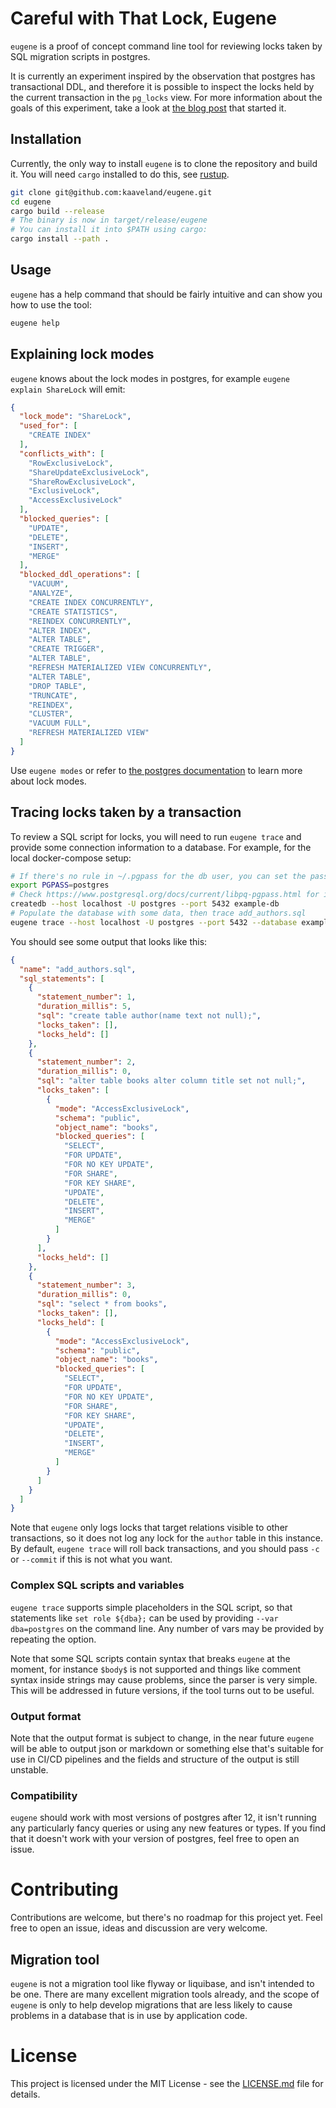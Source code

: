 # Careful with That Lock, Eugene

`eugene` is a proof of concept command line tool for reviewing locks taken by SQL
migration scripts in postgres. 

It is currently an experiment inspired by the 
observation that postgres has transactional DDL, and therefore it is possible to
inspect the locks held by the current transaction in the `pg_locks` view. For more
information about the goals of this experiment, take a look at 
[the blog post](https://kaveland.no/careful-with-that-lock-eugene.html) that started it.

## Installation

Currently, the only way to install `eugene` is to clone the repository and build it. You will
need `cargo` installed to do this, see [rustup](https://rustup.rs/).

```bash
git clone git@github.com:kaaveland/eugene.git
cd eugene
cargo build --release
# The binary is now in target/release/eugene
# You can install it into $PATH using cargo:
cargo install --path .
```

## Usage

`eugene` has a help command that should be fairly intuitive and can show you how to use the tool:

```bash
eugene help
```

## Explaining lock modes

`eugene` knows about the lock modes in postgres, for example `eugene explain ShareLock` will emit:

```json
{
  "lock_mode": "ShareLock",
  "used_for": [
    "CREATE INDEX"
  ],
  "conflicts_with": [
    "RowExclusiveLock",
    "ShareUpdateExclusiveLock",
    "ShareRowExclusiveLock",
    "ExclusiveLock",
    "AccessExclusiveLock"
  ],
  "blocked_queries": [
    "UPDATE",
    "DELETE",
    "INSERT",
    "MERGE"
  ],
  "blocked_ddl_operations": [
    "VACUUM",
    "ANALYZE",
    "CREATE INDEX CONCURRENTLY",
    "CREATE STATISTICS",
    "REINDEX CONCURRENTLY",
    "ALTER INDEX",
    "ALTER TABLE",
    "CREATE TRIGGER",
    "ALTER TABLE",
    "REFRESH MATERIALIZED VIEW CONCURRENTLY",
    "ALTER TABLE",
    "DROP TABLE",
    "TRUNCATE",
    "REINDEX",
    "CLUSTER",
    "VACUUM FULL",
    "REFRESH MATERIALIZED VIEW"
  ]
}
```

Use `eugene modes` or refer to [the postgres documentation](https://www.postgresql.org/docs/current/explicit-locking.html) 
to learn more about lock modes.

## Tracing locks taken by a transaction

To review a SQL script for locks, you will need to run `eugene trace` and provide some
connection information to a database. For example, for the local docker-compose setup:

```bash
# If there's no rule in ~/.pgpass for the db user, you can set the password like this:
export PGPASS=postgres 
# Check https://www.postgresql.org/docs/current/libpq-pgpass.html for information about .pgpass
createdb --host localhost -U postgres --port 5432 example-db
# Populate the database with some data, then trace add_authors.sql
eugene trace --host localhost -U postgres --port 5432 --database example-db add_authors.sql
```

You should see some output that looks like this:

```json
{
  "name": "add_authors.sql",
  "sql_statements": [
    {
      "statement_number": 1,
      "duration_millis": 5,
      "sql": "create table author(name text not null);",
      "locks_taken": [],
      "locks_held": []
    },
    {
      "statement_number": 2,
      "duration_millis": 0,
      "sql": "alter table books alter column title set not null;",
      "locks_taken": [
        {
          "mode": "AccessExclusiveLock",
          "schema": "public",
          "object_name": "books",
          "blocked_queries": [
            "SELECT",
            "FOR UPDATE",
            "FOR NO KEY UPDATE",
            "FOR SHARE",
            "FOR KEY SHARE",
            "UPDATE",
            "DELETE",
            "INSERT",
            "MERGE"
          ]
        }
      ],
      "locks_held": []
    },
    {
      "statement_number": 3,
      "duration_millis": 0,
      "sql": "select * from books",
      "locks_taken": [],
      "locks_held": [
        {
          "mode": "AccessExclusiveLock",
          "schema": "public",
          "object_name": "books",
          "blocked_queries": [
            "SELECT",
            "FOR UPDATE",
            "FOR NO KEY UPDATE",
            "FOR SHARE",
            "FOR KEY SHARE",
            "UPDATE",
            "DELETE",
            "INSERT",
            "MERGE"
          ]
        }
      ]
    }
  ]
}
```

Note that `eugene` only logs locks that target relations visible to other transactions, so it does 
not log any lock for the `author` table in this instance. By default, `eugene trace` will roll back 
transactions, and you should pass `-c` or `--commit` if this is not what you want.


### Complex SQL scripts and variables

`eugene trace` supports simple placeholders in the SQL script, so that statements like 
`set role ${dba};` can be used by providing `--var dba=postgres` on the command line. Any
number of vars may be provided by repeating the option.

Note that some SQL scripts contain syntax that breaks `eugene` at the moment, for instance
`$body$` is not supported and things like comment syntax inside strings may cause problems,
since the parser is very simple. This will be addressed in future versions, if the tool turns
out to be useful.

### Output format

Note that the output format is subject to change, in the near future `eugene` will be able to
output json or markdown or something else that's suitable for use in CI/CD pipelines and
the fields and structure of the output is still unstable.

### Compatibility

`eugene` should work with most versions of postgres after 12, it isn't running any 
particularly fancy queries or using any new features or types. If you find that 
it doesn't work with your version of postgres, feel free to open an issue.

# Contributing

Contributions are welcome, but there's no roadmap for this project yet. Feel free to open an issue,
ideas and discussion are very welcome.

## Migration tool

`eugene` is not a migration tool like flyway or liquibase, and isn't intended to be one. There are
many excellent migration tools already, and the scope of `eugene` is only to help develop migrations
that are less likely to cause problems in a database that is in use by application code.

# License

This project is licensed under the MIT License - see the [LICENSE.md](LICENSE.md) file for details.
